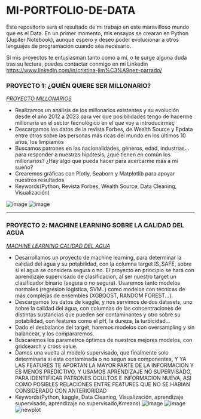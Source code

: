 # MI-PORTFOLIO-DE-DATA

Este repositorio será el resultado de mi trabajo en este maravilloso mundo que es el Data. 
En un primer momento, mis ensayos se crearan en Python (Jupiter Notebook), aunque espero y deseo poder evolucionar a otros lenguajes de programación cuando sea necesario.

Si mis proyectos te entusiasman tanto como a mí, o te surge alguna duda tras su lectura, puedes contactar conmigo en mi Linkedin <https://www.linkedin.com/in/cristina-jim%C3%A9nez-parrado/>

### PROYECTO 1: ¿QUIÉN QUIERE SER MILLONARIO?
[*PROYECTO MILLONARIOS*](https://github.com/cris-jimenez89/QUIEN-QUIERE-SER-MILLONARIO.git)
* Realizamos un análisis de los millonarios existentes y su evolución desde el año 2012 a 2023 para ver que posibilidades tengo de hacerme millonaria en el sector tecnológico en el que voy a introducirmeç
* Descargamos los datos de la revista Forbes, de Wealth Source y Epdata entre otros sobre las personas más ricas del mundo en los últimos 10 años, los limpiamos
* Buscamos patrones en las nacionalidades, géneros, edad, industrias... para responder a nuestras hipótesis, ¿qué tienen en común los millonarios? ¿Hay algo que pueda hacer para acercarme más a mi sueño?
* Crearemos gráficas con Plotly, Seaborn y Matplotlib para apoyar nuestros resultados
* Keywords(Python, Revista Forbes, Wealth Source, Data Cleaning, Visualización)

 ![image](https://github.com/cris-jimenez89/MI_PORTFOLIO_DE_DATA_SCIENCE/assets/145456716/2f577dbe-0efa-4027-bc7a-a3b1193203e3)
![image](https://github.com/cris-jimenez89/MI_PORTFOLIO_DE_DATA_SCIENCE/assets/145456716/e8cc3b5e-e4ec-428f-ba24-ccd2c07aa3c2)

-------------------------------------------------------------------------------------
### PROYECTO 2: MACHINE LEARNING SOBRE LA CALIDAD DEL AGUA
[*MACHINE LEARNING CALIDAD DEL AGUA*](https://github.com/cris-jimenez89/MACHINE_LEARNING_CALIDAD_DEL_AGUA.git)
* Desarrollamos un proyecto de machine learning, para determinar la calidad del agua y su potabilidad, con la columna target IS_SAFE, sobre si el agua se considera segura o no. El proyecto en principio se hará
  con aprendizaje supervisado de clasificacion, al ser nuestro target un clasificador binario (segura o no segura). Usaremos tanto modelos normales (regresion logistica, SVM..) como modelos con técnicas de más complejas de ensembles 
  (XGBOOST, RANDOM FOREST...). 
* Descargamos los datos de kaggle, y nos servimos de dos datasets, uno sobre la calidad del agua, con columnas de las concentraciones de distintas sustancias que pueden ser contaminantes y otro sobre su potabilidad, con features como el 
  pH, la dureza, la turbicidad...
* Dado el desbalance del target, haremos modelos con oversampling y sin balancear, y los compararemos.
* Buscaremos los parametros óptimos de nuestros mejores modelos, con gridsearch y cross value.
* Damos una vuelta al modelo supervisado, que finalmente solo determinaria si esta contaminada o no segun sus componentes, Y YA LAS FEATURES TE APORTAN LA MAYOR PARTE DE LA INFORMACION Y ES MENOS PREDICTIVO, Y USAMOS APRENDIZAJE NO SUPERVISADO, PARA IDENTIFICAR PATRONES OCULTOS E INFORMACION NUEVA, ASI COMO POSIBLES RELACIONES ENTRE FEATURES QUE NO SE HABIAN CONSIDERADO CON ANTERIORIDAD
* Keywords(Python, kaggle, Data Cleaning, Visualización, aprendizaje supervisado, aprendizaje no supervisado,Kmeans)
![image](https://github.com/cris-jimenez89/MI-PORTFOLIO-DE-DATA/assets/145456716/e0544f16-8e65-4891-8302-b4eb58caac9d)
![image](https://github.com/cris-jimenez89/MI-PORTFOLIO-DE-DATA/assets/145456716/3b6667a6-0323-4522-922c-354787306169)
![newplot](https://github.com/cris-jimenez89/MI-PORTFOLIO-DE-DATA/assets/145456716/44c813a3-3c7f-4611-9f05-47ea97583db6)






